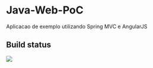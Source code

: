 # Java-Web-PoC

Aplicacao de exemplo utilizando Spring MVC e AngularJS

## Build status
![](https://www.codeship.io/projects/98434c70-2655-0131-0467-6a71bdb0239b/status)
